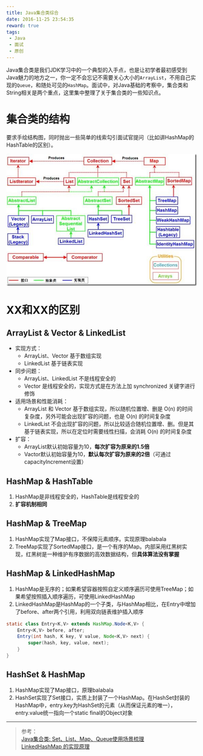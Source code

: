 ```yaml
---
title: Java集合类综合
date: 2016-11-25 23:54:35
reward: true
tags: 
 - Java
 - 面试
 - 原创
---
```


Java集合类是我们JDK学习中的一个典型的入手点，也是让初学者最初感受到Java魅力的地方之一，你一定不会忘记不需要关心大小的`ArrayList`，不用自己实现的`Queue`，和随处可见的`HashMap`。面试中，对Java基础的考察中，集合类和String相关是两个重点，这里集中整理了关于集合类的一些知识点。  

<!--more-->

# 集合类的结构

要求手绘结构图，同时抛出一些简单的线索勾引面试官提问（比如讲HashMap的HashTable的区别）。  

![](../../qiniu/static/images/Java集合类综合/集合类框架.png)  

# XX和XX的区别

## ArrayList & Vector & LinkedList

* 实现方式：
	* ArrayList、Vector 基于数组实现
	* LinkedList 基于链表实现
* 同步问题：
	* ArrayList、LinkedList 不是线程安全的
	* Vector 是线程安全的，实现方式是在方法上加 synchronized 关键字进行修饰
* 适用场景和性能消耗：
	* ArrayList 和 Vector 基于数组实现，所以随机位置增、删是 O(n) 的时间复杂度，另外可能会出现扩容的问题，也是 O(n) 的时间复杂度
	* LinkedList 不会出现扩容的问题，所以比较适合随机位置增、删。但是其基于链表实现，所以在定位时需要线性扫描，会消耗 O(n) 的时间复杂度
* 扩容：
	* ArrayList默认初始容量为10，**每次扩容为原来的1.5倍**
	* Vactor默认初始容量为10，**默认每次扩容为原来的2倍**（可通过capacityIncrement设置）

## HashMap & HashTable

1. HashMap是非线程安全的，HashTable是线程安全的
2. **扩容机制相同**

## HashMap & TreeMap

1. HashMap实现了Map接口，不保障元素顺序。实现原理balabala
2. TreeMap实现了SortedMap接口，是一个有序的Map。内部采用红黑树实现，红黑树是一种维护有序数据的高效数据结构，但**具体算法没有掌握**

## HashMap & LinkedHashMap

1. HashMap是无序的；如果希望容器按照自定义顺序遍历可使用TreeMap；如果希望按照插入顺序遍历，可使用LinkedHashMap
2. LinkedHashMap是HashMap的一个子类，与HashMap相比，在Entry中增加了before、after两个引用，利用双向链表维护插入顺序

```java
static class Entry<K,V> extends HashMap.Node<K,V> {
    Entry<K,V> before, after;
    Entry(int hash, K key, V value, Node<K,V> next) {
        super(hash, key, value, next);
    }
}
```

## HashSet & HashMap

1. HashMap实现了Map接口，原理balabala
2. HashSet实现了Set接口，实质上封装了一个HashMap。在HashSet封装的HashMap中，entry.key为HashSet的元素（从而保证元素的唯一），entry.value统一指向一个static final的Object对象

---

>参考：  
>[Java集合类: Set、List、Map、Queue使用场景梳理](http://www.cnblogs.com/LittleHann/p/3690187.html)  
>[LinkedHashMap 的实现原理](http://wiki.jikexueyuan.com/project/java-collection/linkedhashmap.html)  
